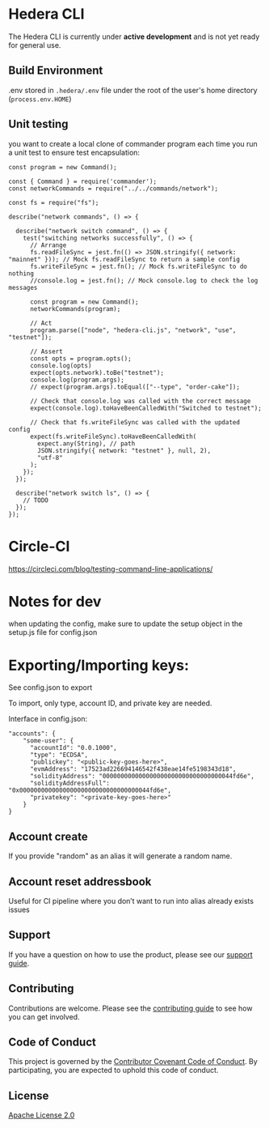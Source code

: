 # Hedera CLI

The Hedera CLI  is currently under **active development** and is not yet ready for general use.

## Build Environment

.env stored in `.hedera/.env` file under the root of the user's home directory (`process.env.HOME`)

## Unit testing
you want to create a local clone of commander program each time you run a unit test to ensure test encapsulation: 

```
const program = new Command();

const { Command } = require('commander');
const networkCommands = require("../../commands/network");

const fs = require("fs");

describe("network commands", () => {

  describe("network switch command", () => {
    test("switching networks successfully", () => {
      // Arrange
      fs.readFileSync = jest.fn(() => JSON.stringify({ network: "mainnet" })); // Mock fs.readFileSync to return a sample config
      fs.writeFileSync = jest.fn(); // Mock fs.writeFileSync to do nothing
      //console.log = jest.fn(); // Mock console.log to check the log messages

      const program = new Command();
      networkCommands(program);

      // Act
      program.parse(["node", "hedera-cli.js", "network", "use", "testnet"]);

      // Assert
      const opts = program.opts();
      console.log(opts)
      expect(opts.network).toBe("testnet");
      console.log(program.args);
      // expect(program.args).toEqual(["--type", "order-cake"]);

      // Check that console.log was called with the correct message
      expect(console.log).toHaveBeenCalledWith("Switched to testnet");

      // Check that fs.writeFileSync was called with the updated config
      expect(fs.writeFileSync).toHaveBeenCalledWith(
        expect.any(String), // path
        JSON.stringify({ network: "testnet" }, null, 2),
        "utf-8"
      );
    });
  });

  describe("network switch ls", () => {
    // TODO
  });
});
```

# Circle-CI
https://circleci.com/blog/testing-command-line-applications/ 

# Notes for dev
when updating the config, make sure to update the setup object in the setup.js file for config.json

# Exporting/Importing keys:
See config.json to export

To import, only type, account ID, and private key are needed. 

Interface in config.json:
```
"accounts": {
    "some-user": {
      "accountId": "0.0.1000",
      "type": "ECDSA",
      "publickey": "<public-key-goes-here>",
      "evmAddress": "17523ad226694146542f438eae14fe5198343d18",
      "solidityAddress": "000000000000000000000000000000000044fd6e",
      "solidityAddressFull": "0x000000000000000000000000000000000044fd6e",
      "privatekey": "<private-key-goes-here>"
    }
}
```

## Account create
If you provide "random" as an alias it will generate a random name.

## Account reset addressbook
Useful for CI pipeline where you don’t want to run into alias already exists issues 


## Support

If you have a question on how to use the product, please see our [support guide](https://github.com/hashgraph/.github/blob/main/SUPPORT.md).

## Contributing

Contributions are welcome. Please see the [contributing guide](https://github.com/hashgraph/.github/blob/main/CONTRIBUTING.md) to see how you can get involved.

## Code of Conduct

This project is governed by the [Contributor Covenant Code of Conduct](https://github.com/hashgraph/.github/blob/main/CODE_OF_CONDUCT.md). By participating, you are
expected to uphold this code of conduct.

## License

[Apache License 2.0](LICENSE)

